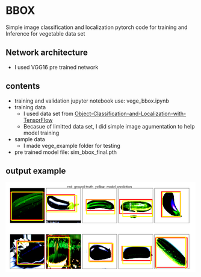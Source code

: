 # BBOX
Simple image classification and localization pytorch code for training and Inference for vegetable data set
## Network architecture
  - I used VGG16 pre trained network
## contents
  - training and validation jupyter notebook use: vege_bbox.ipynb
  - training data 
    - I used data set from 
    [Object-Classification-and-Localization-with-TensorFlow](https://github.com/sorg20/BBOX/edit/master/README.md)
    - Becasue of limitted data set, I did simple image agumentation to help model training 
  - sample data
    - I made vege_example folder for testing
  - pre trained model file: sim_bbox_final.pth
## output example  
  ![see output of trained network bounding box](bounding_box.png)
